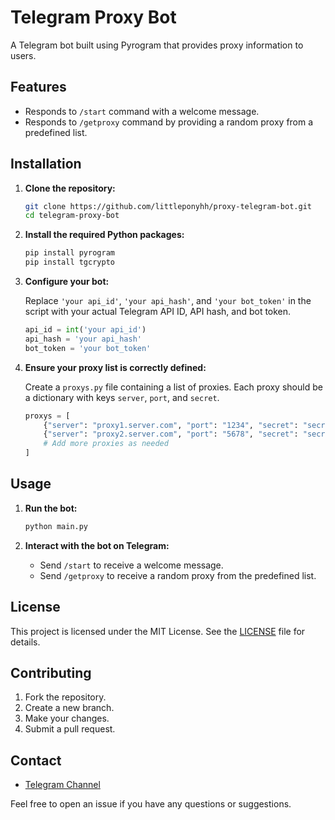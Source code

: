 # Telegram Proxy Bot

A Telegram bot built using Pyrogram that provides proxy information to users.

## Features

- Responds to `/start` command with a welcome message.
- Responds to `/getproxy` command by providing a random proxy from a predefined list.

## Installation

1. **Clone the repository:**

    ```sh
    git clone https://github.com/littleponyhh/proxy-telegram-bot.git
    cd telegram-proxy-bot
    ```

2. **Install the required Python packages:**

    ```sh
    pip install pyrogram
    pip install tgcrypto
    ```

3. **Configure your bot:**

    Replace `'your api_id'`, `'your api_hash'`, and `'your bot_token'` in the script with your actual Telegram API ID, API hash, and bot token.

    ```python
    api_id = int('your api_id')
    api_hash = 'your api_hash'
    bot_token = 'your bot_token'
    ```

4. **Ensure your proxy list is correctly defined:**

    Create a `proxys.py` file containing a list of proxies. Each proxy should be a dictionary with keys `server`, `port`, and `secret`.

    ```python
    proxys = [
        {"server": "proxy1.server.com", "port": "1234", "secret": "secret1"},
        {"server": "proxy2.server.com", "port": "5678", "secret": "secret2"}
        # Add more proxies as needed
    ]
    ```

## Usage

1. **Run the bot:**

    ```sh
    python main.py
    ```

2. **Interact with the bot on Telegram:**

    - Send `/start` to receive a welcome message.
    - Send `/getproxy` to receive a random proxy from the predefined list.

## License

This project is licensed under the MIT License. See the [LICENSE](LICENSE) file for details.

## Contributing

1. Fork the repository.
2. Create a new branch.
3. Make your changes.
4. Submit a pull request.

## Contact

- [Telegram Channel](https://t.me/NS8_b)

Feel free to open an issue if you have any questions or suggestions.
